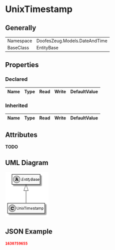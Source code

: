 ﻿# UnixTimestamp

## Generally

|||
|:-|:-|
|Namespace|DoofesZeug.Models.DateAndTime|
|BaseClass|EntityBase|

## Properties

### Declared

|Name|Type|Read|Write|DefaultValue|
|:---|:---|:--:|:---:|:-----------|

### Inherited

|Name|Type|Read|Write|DefaultValue|
|:---|:---|:--:|:---:|:-----------|

## Attributes

**TODO**

## UML Diagram

![UnixTimestamp.png](./UnixTimestamp.png "UnixTimestamp")

## JSON Example

```json
1630759655
```

